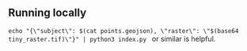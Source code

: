## Running locally

`echo "{\"subject\": $(cat points.geojson), \"raster\": \"$(base64 tiny_raster.tif)\"}" | python3 index.py
` or similar is helpful.